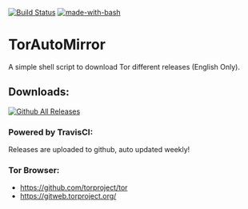 [![Build Status](https://travis-ci.org/yshalsager/TorAutoMirror.svg?branch=master)](https://travis-ci.org/yshalsager/TorAutoMirror)
[![made-with-bash](https://img.shields.io/badge/Made%20with-Bash-1f425f.svg)](https://www.gnu.org/software/bash/)

# TorAutoMirror
A simple shell script to download Tor different releases (English Only).

## Downloads: 
[![Github All Releases](https://img.shields.io/github/downloads/atom/atom/total.svg?style=for-the-badge)](https://github.com/yshalsager/TorAutoMirror/releases)

### Powered by TravisCI:
Releases are uploaded to github, auto updated weekly!

### Tor Browser: 
- https://github.com/torproject/tor
- https://gitweb.torproject.org/
